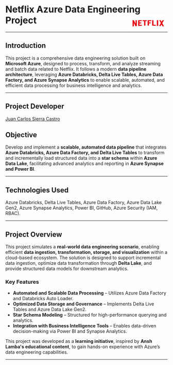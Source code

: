 # Netflix Azure Data Engineering Project <img src="https://raw.githubusercontent.com/juancarlosierrac/Netflix-AzureDataEngineeringProject/main/Images/Netflix_Logo.png" width="120px" height="50px" align="right">

---

## Introduction  
This project is a comprehensive data engineering solution built on **Microsoft Azure**, designed to process, transform, and analyze streaming and batch data related to Netflix. It follows a modern **data pipeline architecture**, leveraging **Azure Databricks, Delta Live Tables, Azure Data Factory, and Azure Synapse Analytics** to enable scalable, automated, and efficient data processing for business intelligence and analytics.  

---

## Project Developer  
[Juan Carlos Sierra Castro](https://github.com/juancarlosierrac)  

## Objective  
Develop and implement a **scalable, automated data pipeline** that integrates **Azure Databricks, Azure Data Factory, and Delta Live Tables** to transform and incrementally load structured data into a **star schema** within **Azure Data Lake**, facilitating advanced analytics and reporting in **Azure Synapse and Power BI**.  

---

## Technologies Used  
Azure Databricks, Delta Live Tables, Azure Data Factory, Azure Data Lake Gen2, Azure Synapse Analytics, Power BI, GitHub, Azure Security (IAM, RBAC).  

---

## Project Overview  
This project simulates a **real-world data engineering scenario**, enabling efficient **data ingestion, transformation, storage, and visualization** within a cloud-based ecosystem. The solution is designed to support incremental data ingestion, optimize data transformation through **Delta Lake**, and provide structured data models for downstream analytics.  

### Key Features  
- **Automated and Scalable Data Processing** – Utilizes Azure Data Factory and Databricks Auto Loader.  
- **Optimized Data Storage and Governance** – Implements Delta Live Tables and Azure Data Lake Gen2.  
- **Star Schema Modeling** – Structured for high-performance querying and analytics.  
- **Integration with Business Intelligence Tools** – Enables data-driven decision-making via Power BI and Synapse Analytics.  

This project was developed as a **learning initiative**, inspired by **Ansh Lamba's educational content**, to gain hands-on experience with Azure’s data engineering capabilities.  

---
